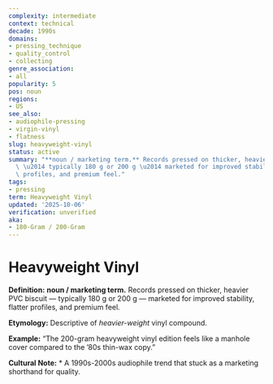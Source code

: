 ```yaml
---
complexity: intermediate
context: technical
decade: 1990s
domains:
- pressing_technique
- quality_control
- collecting
genre_association:
- all
popularity: 5
pos: noun
regions:
- US
see_also:
- audiophile-pressing
- virgin-vinyl
- flatness
slug: heavyweight-vinyl
status: active
summary: "**noun / marketing term.** Records pressed on thicker, heavier PVC biscuit\
  \ \u2014 typically 180 g or 200 g \u2014 marketed for improved stability, flatter\
  \ profiles, and premium feel."
tags:
- pressing
term: Heavyweight Vinyl
updated: '2025-10-06'
verification: unverified
aka:
- 180-Gram / 200-Gram
---
```


# Heavyweight Vinyl

**Definition:** **noun / marketing term.** Records pressed on thicker, heavier PVC biscuit — typically 180 g or 200 g — marketed for improved stability, flatter profiles, and premium feel.

**Etymology:** Descriptive of *heavier-weight* vinyl compound.

**Example:** “The 200-gram heavyweight vinyl edition feels like a manhole cover compared to the ’80s thin-wax copy.”

**Cultural Note:** * A 1990s-2000s audiophile trend that stuck as a marketing shorthand for quality.

